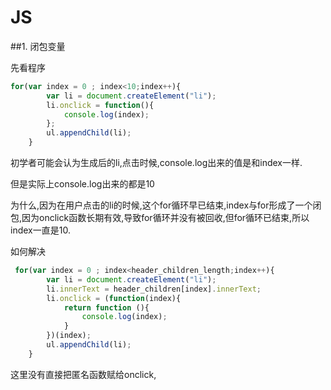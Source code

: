 # JS

##1. 闭包变量

先看程序

```javascript
for(var index = 0 ; index<10;index++){
        var li = document.createElement("li");
        li.onclick = function(){
            console.log(index);
        };
        ul.appendChild(li);
    }
```
初学者可能会认为生成后的li,点击时候,console.log出来的值是和index一样.

但是实际上console.log出来的都是10

为什么,因为在用户点击的li的时候,这个for循环早已结束,index与for形成了一个闭包,因为onclick函数长期有效,导致for循环并没有被回收,但for循环已结束,所以index一直是10.

如何解决

```javascript
 for(var index = 0 ; index<header_children_length;index++){
        var li = document.createElement("li");
        li.innerText = header_children[index].innerText;
        li.onclick = (function(index){
            return function (){
                console.log(index);
            }
        })(index);
        ul.appendChild(li);
    }
```
这里没有直接把匿名函数赋给onclick,